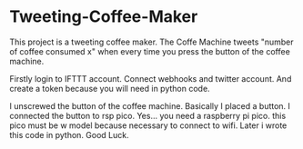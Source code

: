 # Tweeting-Coffee-Maker

This project is a tweeting coffee maker.
The Coffe Machine tweets "number of coffee consumed x" when every time you press the button of the coffee machine.

Firstly login to IFTTT account.
Connect webhooks and twitter account.
And create a token because you will need in python code.

I unscrewed the button of the coffee machine. Basically I placed a button. 
I connected the button to rsp pico. Yes... you need a raspberry pi pico. this pico must be w model because necessary to connect to wifi.
Later i wrote this code in python.
Good Luck.
